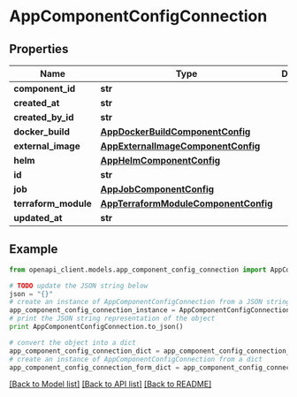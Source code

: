 # AppComponentConfigConnection


## Properties

Name | Type | Description | Notes
------------ | ------------- | ------------- | -------------
**component_id** | **str** |  | [optional] 
**created_at** | **str** |  | [optional] 
**created_by_id** | **str** |  | [optional] 
**docker_build** | [**AppDockerBuildComponentConfig**](AppDockerBuildComponentConfig.md) |  | [optional] 
**external_image** | [**AppExternalImageComponentConfig**](AppExternalImageComponentConfig.md) |  | [optional] 
**helm** | [**AppHelmComponentConfig**](AppHelmComponentConfig.md) |  | [optional] 
**id** | **str** |  | [optional] 
**job** | [**AppJobComponentConfig**](AppJobComponentConfig.md) |  | [optional] 
**terraform_module** | [**AppTerraformModuleComponentConfig**](AppTerraformModuleComponentConfig.md) |  | [optional] 
**updated_at** | **str** |  | [optional] 

## Example

```python
from openapi_client.models.app_component_config_connection import AppComponentConfigConnection

# TODO update the JSON string below
json = "{}"
# create an instance of AppComponentConfigConnection from a JSON string
app_component_config_connection_instance = AppComponentConfigConnection.from_json(json)
# print the JSON string representation of the object
print AppComponentConfigConnection.to_json()

# convert the object into a dict
app_component_config_connection_dict = app_component_config_connection_instance.to_dict()
# create an instance of AppComponentConfigConnection from a dict
app_component_config_connection_form_dict = app_component_config_connection.from_dict(app_component_config_connection_dict)
```
[[Back to Model list]](../README.md#documentation-for-models) [[Back to API list]](../README.md#documentation-for-api-endpoints) [[Back to README]](../README.md)


